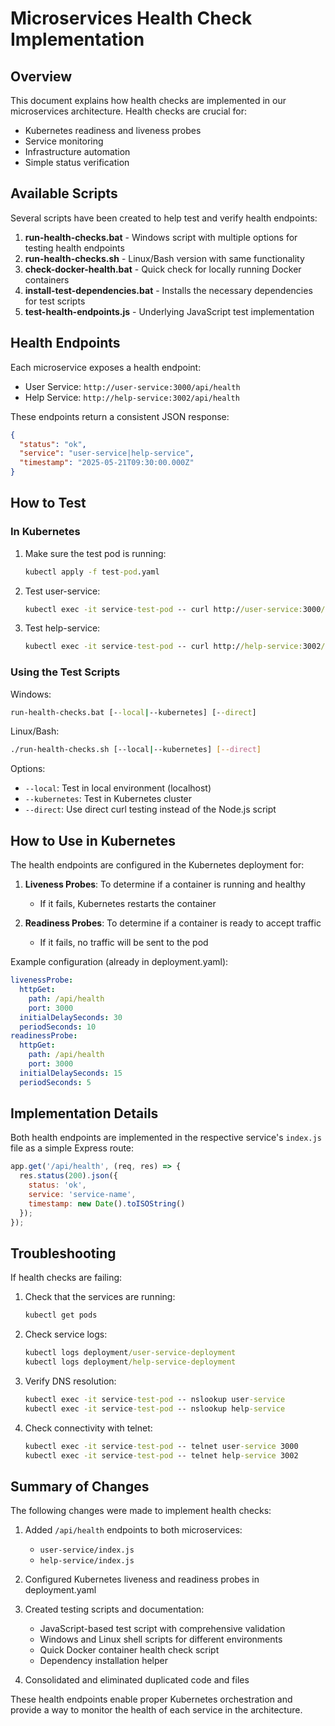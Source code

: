 # Microservices Health Check Implementation

## Overview

This document explains how health checks are implemented in our microservices architecture. Health checks are crucial for:

- Kubernetes readiness and liveness probes
- Service monitoring
- Infrastructure automation
- Simple status verification

## Available Scripts

Several scripts have been created to help test and verify health endpoints:

1. **run-health-checks.bat** - Windows script with multiple options for testing health endpoints
2. **run-health-checks.sh** - Linux/Bash version with same functionality
3. **check-docker-health.bat** - Quick check for locally running Docker containers
4. **install-test-dependencies.bat** - Installs the necessary dependencies for test scripts
5. **test-health-endpoints.js** - Underlying JavaScript test implementation

## Health Endpoints

Each microservice exposes a health endpoint:

- User Service: `http://user-service:3000/api/health`
- Help Service: `http://help-service:3002/api/health`

These endpoints return a consistent JSON response:

```json
{
  "status": "ok",
  "service": "user-service|help-service",
  "timestamp": "2025-05-21T09:30:00.000Z"
}
```

## How to Test

### In Kubernetes

1. Make sure the test pod is running:
   ```cmd
   kubectl apply -f test-pod.yaml
   ```

2. Test user-service:
   ```cmd
   kubectl exec -it service-test-pod -- curl http://user-service:3000/api/health
   ```

3. Test help-service:
   ```cmd
   kubectl exec -it service-test-pod -- curl http://help-service:3002/api/health
   ```

### Using the Test Scripts

Windows:
```cmd
run-health-checks.bat [--local|--kubernetes] [--direct]
```

Linux/Bash:
```bash
./run-health-checks.sh [--local|--kubernetes] [--direct]
```

Options:
- `--local`: Test in local environment (localhost)
- `--kubernetes`: Test in Kubernetes cluster
- `--direct`: Use direct curl testing instead of the Node.js script

## How to Use in Kubernetes

The health endpoints are configured in the Kubernetes deployment for:

1. **Liveness Probes**: To determine if a container is running and healthy
   - If it fails, Kubernetes restarts the container

2. **Readiness Probes**: To determine if a container is ready to accept traffic
   - If it fails, no traffic will be sent to the pod

Example configuration (already in deployment.yaml):

```yaml
livenessProbe:
  httpGet:
    path: /api/health
    port: 3000
  initialDelaySeconds: 30
  periodSeconds: 10
readinessProbe:
  httpGet:
    path: /api/health
    port: 3000
  initialDelaySeconds: 15
  periodSeconds: 5
```

## Implementation Details

Both health endpoints are implemented in the respective service's `index.js` file as a simple Express route:

```javascript
app.get('/api/health', (req, res) => {
  res.status(200).json({
    status: 'ok',
    service: 'service-name',
    timestamp: new Date().toISOString()
  });
});
```

## Troubleshooting

If health checks are failing:

1. Check that the services are running:
   ```cmd
   kubectl get pods
   ```

2. Check service logs:
   ```cmd
   kubectl logs deployment/user-service-deployment
   kubectl logs deployment/help-service-deployment
   ```

3. Verify DNS resolution:
   ```cmd
   kubectl exec -it service-test-pod -- nslookup user-service
   kubectl exec -it service-test-pod -- nslookup help-service
   ```

4. Check connectivity with telnet:
   ```cmd
   kubectl exec -it service-test-pod -- telnet user-service 3000
   kubectl exec -it service-test-pod -- telnet help-service 3002
   ```

## Summary of Changes

The following changes were made to implement health checks:

1. Added `/api/health` endpoints to both microservices:
   - `user-service/index.js`
   - `help-service/index.js`

2. Configured Kubernetes liveness and readiness probes in deployment.yaml

3. Created testing scripts and documentation:
   - JavaScript-based test script with comprehensive validation
   - Windows and Linux shell scripts for different environments
   - Quick Docker container health check script
   - Dependency installation helper

4. Consolidated and eliminated duplicated code and files

These health endpoints enable proper Kubernetes orchestration and provide a way to monitor the health of each service in the architecture.

